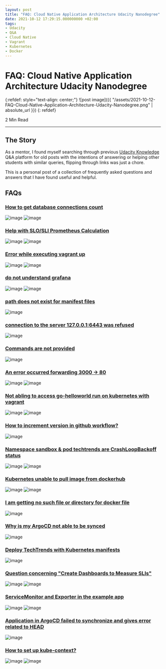 ```yaml
---
layout: post
title: "FAQ: Cloud Native Application Architecture Udacity Nanodegree"
date: 2021-10-12 17:29:15.000000000 +02:00
tags:
- Udacity
- Q&A
- Cloud Native
- Vagrant
- Kubernetes
- Docker
---
```


# FAQ: Cloud Native Application Architecture Udacity Nanodegree

{:refdef: style="text-align: center;"}
![post image]({{ "/assets/2021-10-12-FAQ-Cloud-Native-Application-Architecture-Udacity-Nanodegree.png" | absolute_url }})
{: refdef}

2 Min Read

---

## The Story

As a mentor, I found myself searching through previous [Udacity Knowledge](https://udacity.zendesk.com/hc/en-us/articles/360039084091-What-is-Knowledge-) Q&A platform for old posts with the intentions of answering or helping other students with similar queries, flipping through links was just a chore.

This is a personal post of a collection of frequently asked questions and answers that I have found useful and helpful.

## FAQs

### [How to get database connections count](https://knowledge.udacity.com/questions/658736)

![image](https://user-images.githubusercontent.com/7910856/138064826-2c5fc5f3-a001-43bc-9bc4-2fcc8da52aad.png)
![image](https://user-images.githubusercontent.com/7910856/138064906-a6f907a2-79b4-4ec1-bfa8-0e709b35d8fb.png)

### [Help with SLO/SLI Prometheus Calculation](https://knowledge.udacity.com/questions/657711)

![image](https://user-images.githubusercontent.com/7910856/138064973-228a8e33-98a0-41f5-aaae-79161a3d1a9f.png)
![image](https://user-images.githubusercontent.com/7910856/138065044-01d0b7d7-2d6c-4dbe-b041-c751cb003106.png)

### [Error while executing vagrant up](https://knowledge.udacity.com/questions/657396)

![image](https://user-images.githubusercontent.com/7910856/138065206-253b6d36-3914-4c08-8b32-feefab23ec68.png)
![image](https://user-images.githubusercontent.com/7910856/138065331-93ad36ce-49e3-474c-a884-acf505c5cbdc.png)

### [do not understand grafana](https://knowledge.udacity.com/questions/645657)

![image](https://user-images.githubusercontent.com/7910856/138065501-a324664c-f5b1-4a40-8be7-fad204bb1bcc.png)
![image](https://user-images.githubusercontent.com/7910856/138065547-f66f3275-7dd7-44bb-a4fb-d3bc90d41778.png)

### [path does not exist for manifest files](https://knowledge.udacity.com/questions/690587)

![image](https://user-images.githubusercontent.com/7910856/138065976-ac23961e-afbd-4e41-9f41-171a471e2670.png)

### [connection to the server 127.0.0.1:6443 was refused](https://knowledge.udacity.com/questions/641119)

![image](https://user-images.githubusercontent.com/7910856/138066291-83ba0608-c526-4327-9816-6c8d05c81ee7.png)

### [Commands are not provided](https://knowledge.udacity.com/questions/640076)

![image](https://user-images.githubusercontent.com/7910856/138066422-c16cc4cc-24c6-456b-b06e-e6d2644eea01.png)

### [An error occurred forwarding 3000 -> 80](https://knowledge.udacity.com/questions/640133)

![image](https://user-images.githubusercontent.com/7910856/138066471-a3436ffb-3430-4ef4-9da6-2e9d126cda21.png)
![image](https://user-images.githubusercontent.com/7910856/138066528-f26401c5-8bfa-4b12-8594-90566f2e2839.png)

### [Not abling to access go-helloworld run on kubernetes with vagrant](https://knowledge.udacity.com/questions/637531)

![image](https://user-images.githubusercontent.com/7910856/138066571-b797bd2e-b1bf-4bbb-87d0-8defdbf8afa7.png)
![image](https://user-images.githubusercontent.com/7910856/138066648-d891624d-9901-40a5-8ea3-1b25e6ddf367.png)

### [How to increment version in github workflow?](https://knowledge.udacity.com/questions/630960)

![image](https://user-images.githubusercontent.com/7910856/138066706-b3a788ba-437d-443e-b752-abd8f80a8133.png)

### [Namespace sandbox & pod techtrends are CrashLoopBackoff status](https://knowledge.udacity.com/questions/671783)

![image](https://user-images.githubusercontent.com/7910856/138066785-26b48bcd-b354-48ff-8867-7141f7ae5883.png)
![image](https://user-images.githubusercontent.com/7910856/138066836-b2eb55db-b1b3-4eb8-8f69-b42b0a0cf922.png)

### [Kubernetes unable to pull image from dockerhub](https://knowledge.udacity.com/questions/676733)

![image](https://user-images.githubusercontent.com/7910856/138068784-6a45efc8-be48-4612-ae41-7096ca322d54.png)
![image](https://user-images.githubusercontent.com/7910856/138068950-fe09d953-3156-402e-9b49-9e755dc7de64.png)

### [I am getting no such file or directory for docker file](https://knowledge.udacity.com/questions/681351)

![image](https://user-images.githubusercontent.com/7910856/138067037-628f1387-9d8f-40a4-9b23-cfc505ed66b7.png)

### [Why is my ArgoCD not able to be synced](https://knowledge.udacity.com/questions/681035)

![image](https://user-images.githubusercontent.com/7910856/138067100-5ef4697d-e64d-4a40-93b8-a90060c0bb16.png)

### [Deploy TechTrends with Kubernetes manifests](https://knowledge.udacity.com/questions/689338)

![image](https://user-images.githubusercontent.com/7910856/138067334-e3532325-9d1e-46dd-bbdb-cfabceea89fa.png)

### [Question concerning "Create Dashboards to Measure SLIs"](https://knowledge.udacity.com/questions/687264)

![image](https://user-images.githubusercontent.com/7910856/138070465-d030c26f-758b-4a9b-a913-68b3889a395f.png)
![image](https://user-images.githubusercontent.com/7910856/138070500-ac5465cd-9429-4efc-a631-95bae509704b.png)

### [ServiceMonitor and Exporter in the example app](https://knowledge.udacity.com/questions/685829)

![image](https://user-images.githubusercontent.com/7910856/138068217-2d037db8-13ab-402b-bbee-d4007273a02c.png)
![image](https://user-images.githubusercontent.com/7910856/138068333-4640dae4-7974-45f2-9a39-4e849490c9e2.png)

### [Application in ArgoCD failed to synchronize and gives error related to HEAD](https://knowledge.udacity.com/questions/682845)

![image](https://user-images.githubusercontent.com/7910856/138068122-431d6c96-a2e0-41ef-8641-c8661fbf899c.png)

### [How to set up kube-context?](https://knowledge.udacity.com/questions/721083)

![image](https://user-images.githubusercontent.com/7910856/138071195-b23f84f9-8108-41df-8952-cde50ad66856.png)
![image](https://user-images.githubusercontent.com/7910856/138071246-d7388fb5-3469-4dea-b60b-69d5f48bc305.png)
